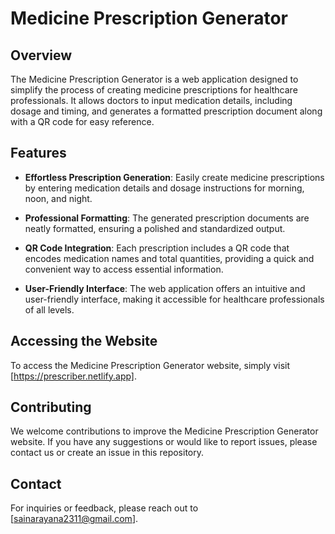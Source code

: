 # Medicine Prescription Generator

## Overview

The Medicine Prescription Generator is a web application designed to simplify the process of creating medicine prescriptions for healthcare professionals. It allows doctors to input medication details, including dosage and timing, and generates a formatted prescription document along with a QR code for easy reference.

## Features

- **Effortless Prescription Generation**: Easily create medicine prescriptions by entering medication details and dosage instructions for morning, noon, and night.

- **Professional Formatting**: The generated prescription documents are neatly formatted, ensuring a polished and standardized output.

- **QR Code Integration**: Each prescription includes a QR code that encodes medication names and total quantities, providing a quick and convenient way to access essential information.

- **User-Friendly Interface**: The web application offers an intuitive and user-friendly interface, making it accessible for healthcare professionals of all levels.

## Accessing the Website

To access the Medicine Prescription Generator website, simply visit [https://prescriber.netlify.app].

## Contributing

We welcome contributions to improve the Medicine Prescription Generator website. If you have any suggestions or would like to report issues, please contact us or create an issue in this repository.

## Contact

For inquiries or feedback, please reach out to [sainarayana2311@gmail.com].
